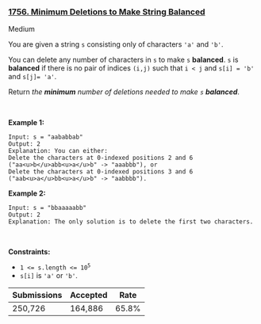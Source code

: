 ### [1756. Minimum Deletions to Make String Balanced](https://leetcode.com/problems/minimum-deletions-to-make-string-balanced/description/?envType=daily-question&envId=2024-07-30)

Medium

You are given a string `` s `` consisting only of characters `` 'a' `` and `` 'b' ``​​​​.

You can delete any number of characters in `` s `` to make `` s `` __balanced__. `` s `` is __balanced__ if there is no pair of indices `` (i,j) `` such that `` i < j `` and `` s[i] = 'b' `` and `` s[j]= 'a' ``.

Return _the __minimum__ number of deletions needed to make _`` s ``_ __balanced___.

 

<strong class="example">Example 1:</strong>

```
Input: s = "aababbab"
Output: 2
Explanation: You can either:
Delete the characters at 0-indexed positions 2 and 6 ("aa<u>b</u>abb<u>a</u>b" -> "aaabbb"), or
Delete the characters at 0-indexed positions 3 and 6 ("aab<u>a</u>bb<u>a</u>b" -> "aabbbb").
```

<strong class="example">Example 2:</strong>

```
Input: s = "bbaaaaabb"
Output: 2
Explanation: The only solution is to delete the first two characters.
```

 

__Constraints:__

*   <code>1 <= s.length <= 10<sup>5</sup></code>
*   `` s[i] `` is `` 'a' `` or `` 'b' ``​​.

| Submissions    | Accepted     | Rate   |
| -------------- | ------------ | ------ |
| 250,726 | 164,886 | 65.8% |
